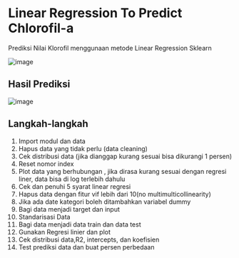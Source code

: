 # Linear Regression To Predict Chlorofil-a
Prediksi Nilai Klorofil menggunaan metode Linear Regression Sklearn

![image](https://user-images.githubusercontent.com/87703066/153997889-a9b98e36-0a02-4d32-a53a-70efa16883c8.png)

## Hasil Prediksi

![image](https://user-images.githubusercontent.com/87703066/153998123-7a9fdaf5-4aa2-4122-a5b7-f61c629cfff5.png)


## Langkah-langkah
1. Import modul dan data
2. Hapus data yang tidak perlu (data cleaning)
3. Cek distribusi data (jika dianggap kurang sesuai bisa dikurangi 1 persen)
4. Reset nomor index
5. Plot data yang berhubungan , jika dirasa kurang sesuai dengan regresi liner, data bisa di log terlebih dahulu
6. Cek dan penuhi 5 syarat linear regresi
7. Hapus data dengan fitur vif lebih dari 10(no multimulticollinearity)
8. Jika ada date kategori boleh ditambahkan variabel dummy
9. Bagi data menjadi target dan input
10. Standarisasi Data
11. Bagi data menjadi data train dan data test
12. Gunakan Regresi linier dan plot
13. Cek distribusi data,R2, intercepts, dan koefisien
14. Test prediksi data dan buat persen perbedaan

